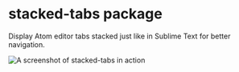 # stacked-tabs package

Display Atom editor tabs stacked just like in Sublime Text for better navigation.

![A screenshot of stacked-tabs in action]()

